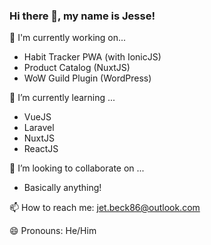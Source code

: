 ### Hi there 👋, my name is Jesse!

🔭 I'm currently working on...
- Habit Tracker PWA (with IonicJS)
- Product Catalog (NuxtJS)
- WoW Guild Plugin (WordPress)

🌱 I’m currently learning ... 
- VueJS
- Laravel
- NuxtJS
- ReactJS

👯 I’m looking to collaborate on ...
- Basically anything!

📫 How to reach me: jet.beck86@outlook.com

😄 Pronouns: He/Him
